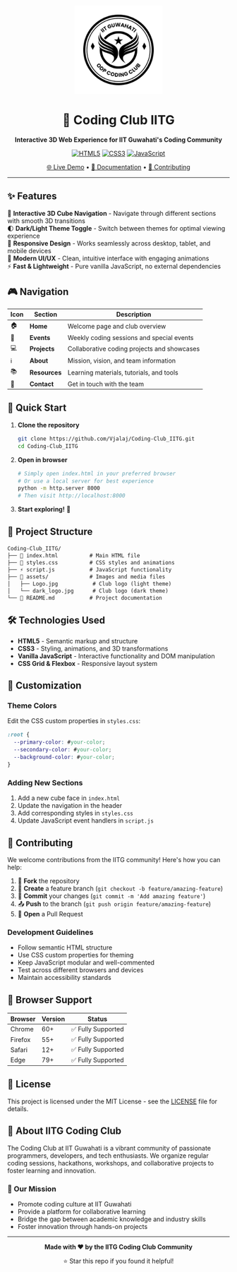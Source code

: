 <div align="center">
  <img src="assets/Logo.jpg" alt="Coding Club IITG Logo" width="200" height="200">
  
  # 🚀 Coding Club IITG
  
  **Interactive 3D Web Experience for IIT Guwahati's Coding Community**
  
  [![HTML5](https://img.shields.io/badge/HTML5-E34F26?style=for-the-badge&logo=html5&logoColor=white)](#)
  [![CSS3](https://img.shields.io/badge/CSS3-1572B6?style=for-the-badge&logo=css3&logoColor=white)](#)
  [![JavaScript](https://img.shields.io/badge/JavaScript-F7DF1E?style=for-the-badge&logo=javascript&logoColor=black)](#)
  
  [🌐 Live Demo](#) • [📖 Documentation](#features) • [🤝 Contributing](#contributing)
  
</div>

---

## ✨ Features

🎯 **Interactive 3D Cube Navigation** - Navigate through different sections with smooth 3D transitions  
🌓 **Dark/Light Theme Toggle** - Switch between themes for optimal viewing experience  
📱 **Responsive Design** - Works seamlessly across desktop, tablet, and mobile devices  
🎨 **Modern UI/UX** - Clean, intuitive interface with engaging animations  
⚡ **Fast & Lightweight** - Pure vanilla JavaScript, no external dependencies  

## 🎮 Navigation

| Icon | Section | Description |
|------|---------|-------------|
| 🏠 | **Home** | Welcome page and club overview |
| 📅 | **Events** | Weekly coding sessions and special events |
| 💻 | **Projects** | Collaborative coding projects and showcases |
| ℹ️ | **About** | Mission, vision, and team information |
| 📚 | **Resources** | Learning materials, tutorials, and tools |
| 📧 | **Contact** | Get in touch with the team |

## 🚀 Quick Start

1. **Clone the repository**
   ```bash
   git clone https://github.com/Vjalaj/Coding-Club_IITG.git
   cd Coding-Club_IITG
   ```

2. **Open in browser**
   ```bash
   # Simply open index.html in your preferred browser
   # Or use a local server for best experience
   python -m http.server 8000
   # Then visit http://localhost:8000
   ```

3. **Start exploring!** 🎉

## 📁 Project Structure

```
Coding-Club_IITG/
├── 📄 index.html          # Main HTML file
├── 🎨 styles.css          # CSS styles and animations
├── ⚡ script.js           # JavaScript functionality
├── 📁 assets/             # Images and media files
│   ├── Logo.jpg           # Club logo (light theme)
│   └── dark_logo.jpg      # Club logo (dark theme)
└── 📖 README.md           # Project documentation
```

## 🛠️ Technologies Used

- **HTML5** - Semantic markup and structure
- **CSS3** - Styling, animations, and 3D transformations
- **Vanilla JavaScript** - Interactive functionality and DOM manipulation
- **CSS Grid & Flexbox** - Responsive layout system

## 🎨 Customization

### Theme Colors
Edit the CSS custom properties in `styles.css`:
```css
:root {
  --primary-color: #your-color;
  --secondary-color: #your-color;
  --background-color: #your-color;
}
```

### Adding New Sections
1. Add a new cube face in `index.html`
2. Update the navigation in the header
3. Add corresponding styles in `styles.css`
4. Update JavaScript event handlers in `script.js`

## 🤝 Contributing

We welcome contributions from the IITG community! Here's how you can help:

1. 🍴 **Fork** the repository
2. 🌿 **Create** a feature branch (`git checkout -b feature/amazing-feature`)
3. 💾 **Commit** your changes (`git commit -m 'Add amazing feature'`)
4. 📤 **Push** to the branch (`git push origin feature/amazing-feature`)
5. 🔄 **Open** a Pull Request

### Development Guidelines
- Follow semantic HTML structure
- Use CSS custom properties for theming
- Keep JavaScript modular and well-commented
- Test across different browsers and devices
- Maintain accessibility standards

## 📱 Browser Support

| Browser | Version | Status |
|---------|---------|--------|
| Chrome | 60+ | ✅ Fully Supported |
| Firefox | 55+ | ✅ Fully Supported |
| Safari | 12+ | ✅ Fully Supported |
| Edge | 79+ | ✅ Fully Supported |

## 📄 License

This project is licensed under the MIT License - see the [LICENSE](LICENSE) file for details.

## 🏫 About IITG Coding Club

The Coding Club at IIT Guwahati is a vibrant community of passionate programmers, developers, and tech enthusiasts. We organize regular coding sessions, hackathons, workshops, and collaborative projects to foster learning and innovation.

### 🎯 Our Mission
- Promote coding culture at IIT Guwahati
- Provide a platform for collaborative learning
- Bridge the gap between academic knowledge and industry skills
- Foster innovation through hands-on projects

---

<div align="center">
  
  **Made with ❤️ by the IITG Coding Club Community**
  
  ⭐ Star this repo if you found it helpful!
  
</div>